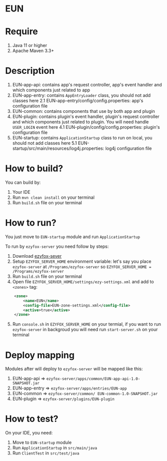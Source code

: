 # EUN

# Require

1. Java 11 or higher
2. Apache Maven 3.3+

# Description
1. EUN-app-api: contains app's request controller, app's event handler and which components just related to app
2. EUN-app-entry: contains `AppEntryLoader` class, you should not add classes here
2.1 EUN-app-entry/config/config.properties: app's configuration file
3. EUN-common: contains components that use by both app and plugin
4. EUN-plugin: contains plugin's event handler, plugin's request controller and which components just related to plugin. You will need handle `USER_LOGIN` event here
4.1 EUN-plugin/config/config.properties: plugin's configuration file
5. EUN-startup: contains `ApplicationStartup` class to run on local, you should not add classes here
5.1 EUN-startup/src/main/resources/log4j.properties: log4j configuration file

# How to build?

You can build by:
1. Your IDE
2. Run `mvn clean install` on your terminal
3. Run `build.sh` file on your terminal

# How to run?


You just move to `EUN-startup` module and run `ApplicationStartup`


To run by `ezyfox-server` you need follow by steps:
1. Download [ezyfox-sever](https://resources.tvd12.com/)
2. Setup `EZYFOX_SERVER_HOME` environment variable: let's say you place `ezyfox-server` at `/Programs/ezyfox-server` so `EZYFOX_SERVER_HOME = /Programs/ezyfox-server`
3. Run `build.sh` file on your terminal
4. Open file `EZYFOX_SERVER_HOME/settings/ezy-settings.xml` and add to `<zones>` tag:
```xml
    <zone>
		<name>EUN</name>
		<config-file>EUN-zone-settings.xml</config-file>
		<active>true</active>
	</zone>
```
5. Run `console.sh` in `EZYFOX_SERVER_HOME` on your termial, if you want to run `ezyfox-server` in backgroud you will need run `start-server.sh` on your terminal

# Deploy mapping
Modules after will deploy to `ezyfox-server` will be mapped like this:
1. EUN-app-api => `ezyfox-server/apps/common/EUN-app-api-1.0-SNAPSHOT.jar`
2. EUN-app-entry => `ezyfox-server/apps/entries/EUN-app`
3. EUN-common => `ezyfox-server/common/ EUN-common-1.0-SNAPSHOT.jar`
4. EUN-plugin => `ezyfox-server/plugins/EUN-plugin`

# How to test?

On your IDE, you need:
1. Move to `EUN-startup` module 
2. Run `ApplicationStartup` in `src/main/java`
3. Run `ClientTest` in `src/test/java`